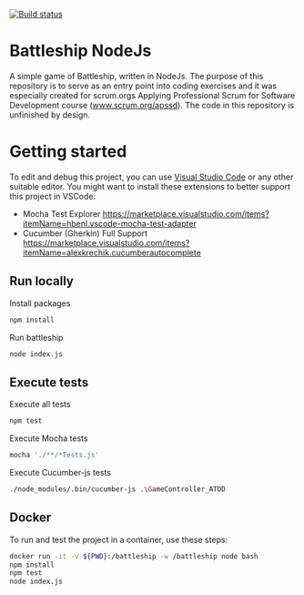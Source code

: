 [![Build status](https://dev.azure.com/APS-SD-Stewards/APS-SD/_apis/build/status/proscrumdev.battleship-nodejs-CI)](https://dev.azure.com/APS-SD-Stewards/APS-SD/_build/latest?definitionId=22)

# Battleship NodeJs

A simple game of Battleship, written in NodeJs. The purpose of this repository is to serve as an entry point into coding exercises and it was especially created for scrum.orgs Applying Professional Scrum for Software Development course (www.scrum.org/apssd). The code in this repository is unfinished by design.

# Getting started

To edit and debug this project, you can use [Visual Studio Code](https://code.visualstudio.com/) or any other suitable editor.
You might want to install these extensions to better support this project in VSCode:

- Mocha Test Explorer https://marketplace.visualstudio.com/items?itemName=hbenl.vscode-mocha-test-adapter
- Cucumber (Gherkin) Full Support https://marketplace.visualstudio.com/items?itemName=alexkrechik.cucumberautocomplete

## Run locally

Install packages

```bash
npm install
```

Run battleship

```bash
node index.js
```

## Execute tests

Execute all tests

```bash
npm test
```

Execute Mocha tests

```bash
mocha './**/*Tests.js'
```

Execute Cucumber-js tests

```bash
./node_modules/.bin/cucumber-js .\GameController_ATDD
```

## Docker

To run and test the project in a container, use these steps:

```bash
docker run -it -v ${PWD}:/battleship -w /battleship node bash
npm install
npm test
node index.js
```
